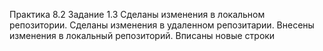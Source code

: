 Практика 8.2 Задание  1.3
Сделаны изменения в локальном репозитории.
Сделаны изменения в удаленном репозитарии.
Внесены изменения в локальный репозиторий.
Вписаны новые строки
